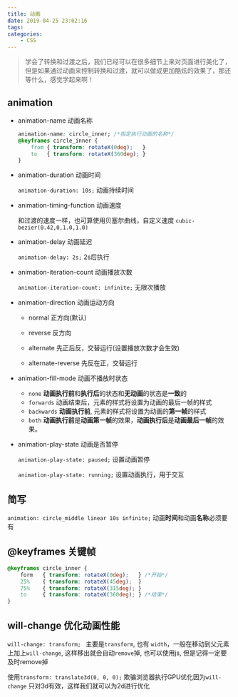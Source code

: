 ```yaml
---
title: 动画
date: 2019-04-25 23:02:16
tags:
categories:
	- CSS
---
```


> 学会了转换和过渡之后，我们已经可以在很多细节上来对页面进行美化了，但是如果通过动画来控制转换和过渡，就可以做成更加酷炫的效果了，那还等什么，感觉学起来啊！

<!--more-->

## animation

- animation-name 动画名称

    ```css
    animation-name: circle_inner; /*指定执行动画的名称*/
    @keyframes circle_inner {
        from { transform: rotateX(0deg);   }
        to   { transform: rotateX(360deg); }
    }
    ```

- animation-duration 动画时间

    `animation-duration: 10s;` 动画持续时间

- animation-timing-function 动画速度

  和过渡的速度一样，也可算使用贝塞尔曲线，自定义速度 `cubic-bezier(0.42,0,1.0,1.0)`

- animation-delay 动画延迟

  `animation-delay: 2s;` 2s后执行

- animation-iteration-count 动画播放次数

  `animation-iteration-count: infinite;` 无限次播放

- animation-direction 动画运动方向

  - normal 正方向(默认)

  - reverse 反方向

  - alternate 先正后反，交替运行(设置播放次数才会生效)

  - alternate-reverse  先反在正，交替运行

- animation-fill-mode 动画不播放时状态
  - `none` **动画执行前**和**执行后**的状态和**无动画**的状态是**一致**的
  - `forwards`  动画结束后，元素的样式将设置为动画的最后一帧的样式
  - `backwards` **动画执行前**, 元素的样式将设置为动画的**第一帧**的样式
  - `both`  **动画执行前**是**动画第一帧**的效果，**动画执行后**是**动画最后一帧**的效果。

- animation-play-state 动画是否暂停

  `animation-play-state: paused;` 设置动画暂停

  `animation-play-state: running;` 设置动画执行，用于交互


## 简写

`animation: circle_middle linear 10s infinite;` 动画**时间**和动画**名称**必须要有



## @keyframes 关键帧

```css
@keyframes circle_inner {
    form   { transform: rotateX(0deg);   } /*开始*/
    25%    { transform: rotateX(45deg);  }
    75%    { transform: rotateX(315deg); }
    to     { transform: rotateX(360deg); } /*结束*/
}
```



## will-change 优化动画性能

`will-change: transform; ` 主要是`transform`, 也有 `width`，一般在移动到父元素上加上`will-change`, 这样移出就会自动`remove`掉, 也可以使用js, 但是记得一定要及时remove掉

使用`transform: translate3d(0, 0, 0);` 欺骗浏览器执行GPU优化因为`will-change` 只对3d有效，这样我们就可以为2d进行优化
